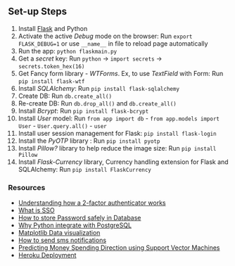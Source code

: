 ## Set-up Steps

1. Install [Flask](https://flask.palletsprojects.com/en/2.2.x/quickstart/) and Python
2. Activate the active _Debug_ mode on the browser: Run `export FLASK_DEBUG=1` or use `__name__` in file to reload page automatically
3. Run the app: `python flaskmain.py`
4. Get a _secret_ key: Run `python` -> `import secrets` -> `secrets.token_hex(16)`
5. Get Fancy form library - _WTForms_. Ex, to use _TextField_ with Form: Run `pip install flask-wtf`
6. Install _SQLAlchemy_: Run `pip install flask-sqlalchemy`
7. Create DB: Run `db.create_all()`
8. Re-create DB: Run `db.drop_all()` and `db.create_all()`
9. Install _Bcrypt_: Run `pip install flask-bcrypt`
10. Install _User_ model: Run `from app import db` - `from app.models import User` - `User.query.all()` - `user`
11. Install user session management for Flask: `pip install flask-login`
12. Install the _PyOTP_ library : Run `pip install pyotp`
13. Install _Pillow?_ library to help reduce the image size: Run `pip install Pillow`
14. Install _Flask-Currency_ library, Currency handling extension for Flask and SQLAlchemy: Run `pip install FlaskCurrency`

### Resources

- [Understanding how a 2-factor authenticator works](https://blog.bytebytego.com/p/ep-16-design-google-placesyelp-also)
- [What is SSO](https://blog.bytebytego.com/p/what-is-sso-episode-7)
- [How to store Password safely in Database](https://www.youtube.com/watch?v=zt8Cocdy15c)
- [Why Python integrate with PostgreSQL](https://blog.bytebytego.com/p/ep30-why-is-postgresql-the-most-loved)
- [Matplotlib Data visualization](https://www.youtube.com/watch?v=UO98lJQ3QGI)
- [How to send sms notifications](https://www.twilio.com/blog/sms-transaction-notifications-transferwise-twilio-python)
- [Predicting Money Spending Direction using Support Vector Machines](https://jakevdp.github.io/PythonDataScienceHandbook/05.07-support-vector-machines.html)
- [Heroku Deployment](https://www.youtube.com/watch?v=6DI_7Zja8Zc&t=613s)
